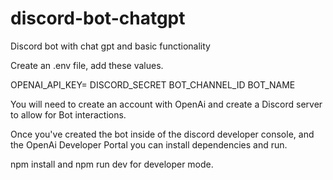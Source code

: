 # discord-bot-chatgpt
Discord bot with chat gpt and basic functionality


Create an .env file, add these values.

OPENAI_API_KEY=
DISCORD_SECRET
BOT_CHANNEL_ID
BOT_NAME

You will need to create an account with OpenAi and create a Discord server to allow for Bot interactions.

Once you've created the bot inside of the discord developer console, and the OpenAi Developer Portal you can install dependencies and run.


npm install and npm run dev for developer mode.
